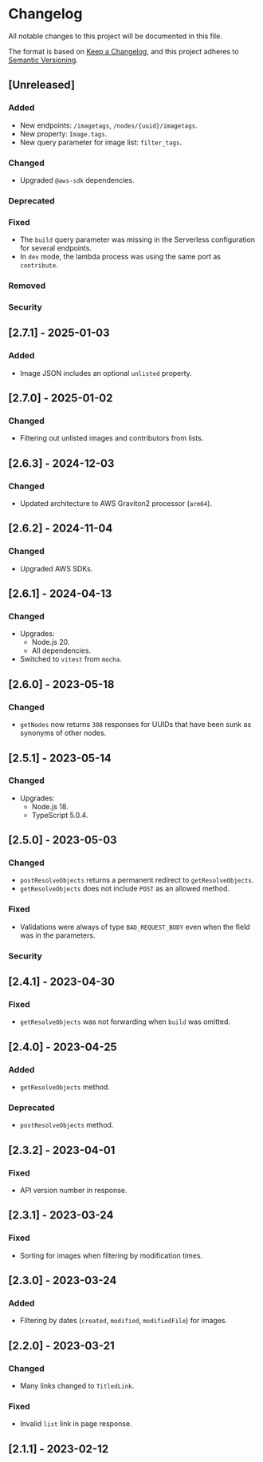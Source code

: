 # Changelog

All notable changes to this project will be documented in this file.

The format is based on [Keep a Changelog](https://keepachangelog.com/en/1.0.0/),
and this project adheres to [Semantic Versioning](https://semver.org/spec/v2.0.0.html).

## [Unreleased]

### Added

-   New endpoints: `/imagetags`, `/nodes/{uuid}/imagetags`.
-   New property: `Image.tags`.
-   New query parameter for image list: `filter_tags`.

### Changed

-   Upgraded `@aws-sdk` dependencies.

### Deprecated

### Fixed

-   The `build` query parameter was missing in the Serverless configuration for several endpoints.
-   In `dev` mode, the lambda process was using the same port as `contribute`.

### Removed

### Security

## [2.7.1] - 2025-01-03

### Added

-   Image JSON includes an optional `unlisted` property.

## [2.7.0] - 2025-01-02

### Changed

-   Filtering out unlisted images and contributors from lists.

## [2.6.3] - 2024-12-03

### Changed

-   Updated architecture to AWS Graviton2 processor (`arm64`).

## [2.6.2] - 2024-11-04

### Changed

-   Upgraded AWS SDKs.

## [2.6.1] - 2024-04-13

### Changed

-   Upgrades:
    -   Node.js 20.
    -   All dependencies.
-   Switched to `vitest` from `mocha`.

## [2.6.0] - 2023-05-18

### Changed

-   `getNodes` now returns `308` responses for UUIDs that have been sunk as synonyms of other nodes.

## [2.5.1] - 2023-05-14

### Changed

-   Upgrades:
    -   Node.js 18.
    -   TypeScript 5.0.4.

## [2.5.0] - 2023-05-03

### Changed

-   `postResolveObjects` returns a permanent redirect to `getResolveObjects`.
-   `getResolveObjects` does not include `POST` as an allowed method.

### Fixed

-   Validations were always of type `BAD_REQUEST_BODY` even when the field was in the parameters.

### Security

## [2.4.1] - 2023-04-30

### Fixed

-   `getResolveObjects` was not forwarding when `build` was omitted.

## [2.4.0] - 2023-04-25

### Added

-   `getResolveObjects` method.

### Deprecated

-   `postResolveObjects` method.

## [2.3.2] - 2023-04-01

### Fixed

-   API version number in response.

## [2.3.1] - 2023-03-24

### Fixed

-   Sorting for images when filtering by modification times.

## [2.3.0] - 2023-03-24

### Added

-   Filtering by dates (`created`, `modified`, `modifiedFile`) for images.

## [2.2.0] - 2023-03-21

### Changed

-   Many links changed to `TitledLink`.

### Fixed

-   Invalid `list` link in page response.

## [2.1.1] - 2023-02-12
